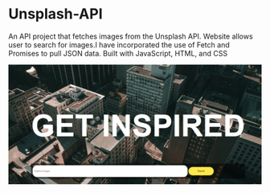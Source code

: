 # Unsplash-API
An API project that fetches images from the Unsplash API. Website allows user to search for images.I have incorporated the use of Fetch and Promises to pull JSON data. Built with JavaScript, HTML, and CSS

![](unspalshPic.PNG)

